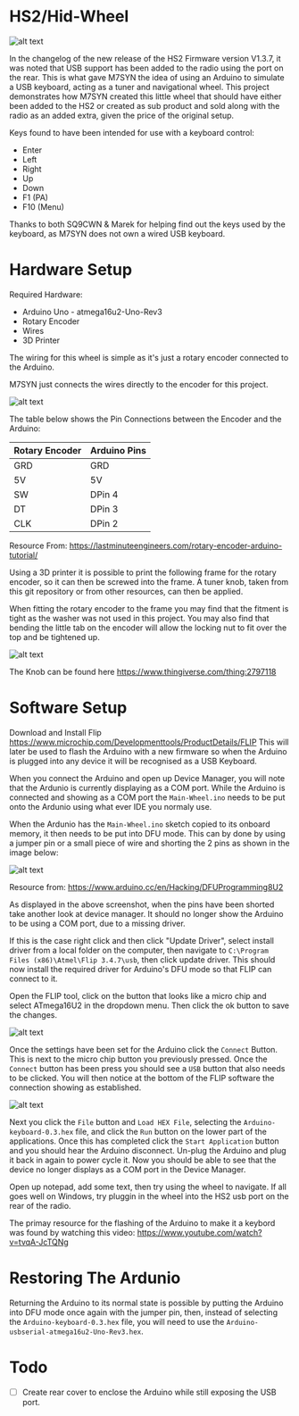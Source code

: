 # HS2/Hid-Wheel

![alt text](https://github.com/Zy0d0x0/HS2-Wheel/blob/main/front.png)

In the changelog of the new release of the HS2 Firmware version V1.3.7, it was noted that USB support has been added to the radio using the port on the rear. 
This is what gave M7SYN the idea of using an Arduino to simulate a USB keyboard, acting as a tuner and navigational wheel. This project demonstrates how M7SYN created this little wheel that should have either been added to the HS2 or created as sub product and sold along with the radio as an added extra, given the price of the original setup.

Keys found to have been intended for use with a keyboard control:

* Enter
* Left 
* Right
* Up
* Down
* F1 (PA)
* F10 (Menu)

Thanks to both SQ9CWN & Marek for helping find out the keys used by the keyboard, as M7SYN does not own a wired USB keyboard.

# Hardware Setup

Required Hardware:

* Arduino Uno - atmega16u2-Uno-Rev3
* Rotary Encoder
* Wires
* 3D Printer

The wiring for this wheel is simple as it's just a rotary encoder connected to the Arduino.

M7SYN just connects the wires directly to the encoder for this project.

![alt text](https://lastminuteengineers.com/wp-content/uploads/arduino/wiring-rotary-encoder-with-arduino-uno.png)


The table below shows the Pin Connections between the Encoder and the Arduino:


Rotary Encoder | Arduino Pins
-------------- | -------------
GRD | GRD
5V | 5V
SW | DPin 4
DT | DPin 3
CLK | DPin 2

Resource From: https://lastminuteengineers.com/rotary-encoder-arduino-tutorial/

Using a 3D printer it is possible to print the following frame for the rotary encoder, so it can then be screwed into the frame. A tuner knob, taken from this git repository or from other resources, can then be applied. 
 
When fitting the rotary encoder to the frame you may find that the fitment is tight as the washer was not used in this project. 
You may also find that bending the little tab on the encoder will allow the locking nut to fit over the top and be tightened up.

![alt text](https://github.com/Zy0d0x0/HS2-Wheel/blob/main/Frame_Cura.JPG)

The Knob can be found here https://www.thingiverse.com/thing:2797118


# Software Setup

Download and Install Flip https://www.microchip.com/Developmenttools/ProductDetails/FLIP
This will later be used to flash the Arduino with a new firmware so when the Arduino is 
plugged into any device it will be recognised as a USB Keyboard.

When you connect the Arduino and open up Device Manager, you will note that the Ardunio is currently
displaying as a COM port. While the Arduino is connected and showing as a COM port
the `Main-Wheel.ino` needs to be put onto the Ardunio using what ever IDE you normaly use.

When the Ardunio has the `Main-Wheel.ino` sketch copied to its onboard memory, it then needs 
to be put into DFU mode. This can by done by using a jumper pin or a small piece of wire
and shorting the 2 pins as shown in the image below: 

![alt text](https://github.com/Zy0d0x0/HS2-Wheel/blob/main/dfu.JPG)

Resource from: https://www.arduino.cc/en/Hacking/DFUProgramming8U2


As displayed in the above screenshot, when the pins have been shorted take another look at device manager. It should
no longer show the Arduino to be using a COM port, due to a missing driver. 

If this is the case right click and then click "Update Driver", select install driver from a local folder on the computer, then navigate to `C:\Program Files (x86)\Atmel\Flip 3.4.7\usb`, then click update driver. 
This should now install the required driver for Arduino's DFU mode so that FLIP can connect to it.

Open the FLIP tool, click on the button that looks like a micro chip and select ATmega16U2 in the dropdown menu. Then click the ok button to save the changes.

![alt text](https://github.com/Zy0d0x0/HS2-Wheel/blob/main/flipboardsettings.JPG)

Once the settings have been set for the Arduino click the `Connect` Button. This is next to the micro chip button you previously pressed. Once the `Connect` button has been press you should see a `USB` button that also needs to be clicked. You will then notice at the bottom of the FLIP software
the connection showing as established. 

![alt text](https://github.com/Zy0d0x0/HS2-Wheel/blob/main/flipboardconnect.JPG)

Next you click the `File` button and `Load HEX File`, selecting the `Arduino-keyboard-0.3.hex` file, and click the `Run` button on the lower part of the applications. Once this has completed click the `Start Application` button and you should hear the Arduino disconnect. Un-plug the Arduino and plug it back in again to power cycle it.
Now you should be able to see that the device no longer displays as a COM port in the Device Manager.

Open up notepad, add some text, then try using the wheel to navigate. If all goes well on Windows, try pluggin in the wheel into the HS2 usb port on the rear of the radio.

The primay resource for the flashing of the Arduino to make it a keybord was found by watching this video: https://www.youtube.com/watch?v=tvqA-JcTQNg

# Restoring The Ardunio

Returning the Arduino to its normal state is possible by putting the Arduino into DFU mode once again with the jumper pin, then, instead of selecting the `Arduino-keyboard-0.3.hex` file, you will need to use the `Arduino-usbserial-atmega16u2-Uno-Rev3.hex`.


# Todo

- [ ] Create rear cover to enclose the Arduino while still exposing the USB port.

